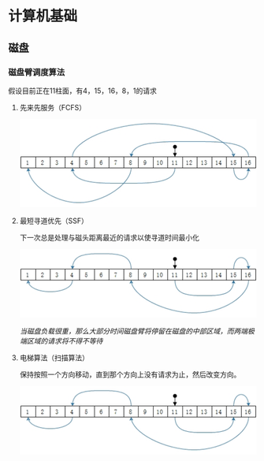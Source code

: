 # 计算机基础

## 磁盘

### 磁盘臂调度算法

假设目前正在11柱面，有4，15，16，8，1的请求

1. 先来先服务（FCFS）

    ![fcfs](./img/fcfs.jpg)

2. 最短寻道优先（SSF）

    下一次总是处理与磁头距离最近的请求以使寻道时间最小化

    ![ssf](./img/ssf.jpg)

    *当磁盘负载很重，那么大部分时间磁盘臂将停留在磁盘的中部区域，而两端极端区域的请求将不得不等待*

3. 电梯算法（扫描算法）

    保持按照一个方向移动，直到那个方向上没有请求为止，然后改变方向。

    ![elevator](./img/ssf.jpg)
